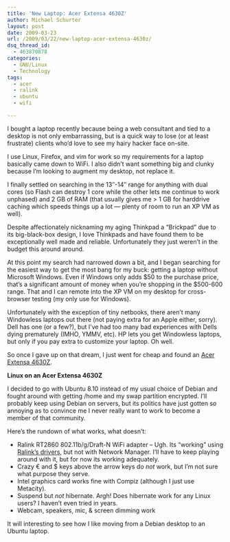 ```yaml
---
title: 'New Laptop: Acer Extensa 4630Z'
author: Michael Schurter
layout: post
date: 2009-03-23
url: /2009/03/22/new-laptop-acer-extensa-4630z/
dsq_thread_id:
  - 463870878
categories:
  - GNU/Linux
  - Technology
tags:
  - acer
  - ralink
  - ubuntu
  - wifi

---
```

I bought a laptop recently because being a web consultant and tied to a desktop is not only embarrassing, but is a quick way to lose (or at least frustrate) clients who&#8217;d love to see my hairy hacker face on-site.

I use Linux, Firefox, and vim for work so my requirements for a laptop basically came down to WiFi. I also didn&#8217;t want something big and clunky because I&#8217;m looking to augment my desktop, not replace it.

I finally settled on searching in the 13&#8243;-14&#8243; range for anything with dual cores (so Flash can destroy 1 core while the other lets me continue to work unphased) and 2 GB of RAM (that usually gives me > 1 GB for harddrive caching which speeds things up a lot &#8212; plenty of room to run an XP VM as well).

Despite affectionately nicknaming my aging Thinkpad a &#8220;Brickpad&#8221; due to its big-black-box design, I love Thinkpads and have found them to be exceptionally well made and reliable. Unfortunately they just weren&#8217;t in the budget this around around.

At this point my search had narrowed down a bit, and I began searching for the easiest way to get the most bang for my buck: getting a laptop without Microsoft Windows. Even if Windows only adds $50 to the purchase price, that&#8217;s a significant amount of money when you&#8217;re shopping in the $500-600 range. That and I can remote into the XP VM on my desktop for cross-browser testing (my only use for Windows).

Unfortunately with the exception of tiny netbooks, there aren&#8217;t many Windowless laptops out there (not paying extra for an Apple either, sorry). Dell has one (or a few?), but I&#8217;ve had too many bad experiences with Dells dying prematurely (IMHO, YMMV, etc). HP lets you get Windowless laptops, but only if you pay extra to customize your laptop. Oh well.

So once I gave up on that dream, I just went for cheap and found an [Acer Extensa 4630Z][1].

**Linux on an Acer Extensa 4630Z**

I decided to go with Ubuntu 8.10 instead of my usual choice of Debian and fought around with getting /home and my swap partition encrypted. I&#8217;ll probably keep using Debian on servers, but its politics have just gotten so annoying as to convince me I never really want to work to become a member of that community.

Here&#8217;s the rundown of what works, what doesn&#8217;t:

  * Ralink RT2860 802.11b/g/Draft-N WiFi adapter &#8211; Ugh. Its &#8220;working&#8221; using [Ralink&#8217;s drivers][2], but not with Network Manager. I&#8217;ll have to keep playing around with it, but for now its working adequately.
  * Crazy &euro; and $ keys above the arrow keys do _not_ work, but I&#8217;m not sure what purpose they serve.
  * Intel graphics card works fine with Compiz (although I just use Metacity).
  * Suspend but _not_ hibernate. Argh! Does hibernate work for any Linux users? I haven&#8217;t even tried in years.
  * Webcam, speakers, mic, & screen dimming work

It will interesting to see how I like moving from a Debian desktop to an Ubuntu laptop.

 [1]: http://us.acer.com/acer/productv.do?link=oln15e.redirect&changedAlts=&CRC=1511809838
 [2]: http://www.ralinktech.com/ralink/Home/Support/Linux.html
